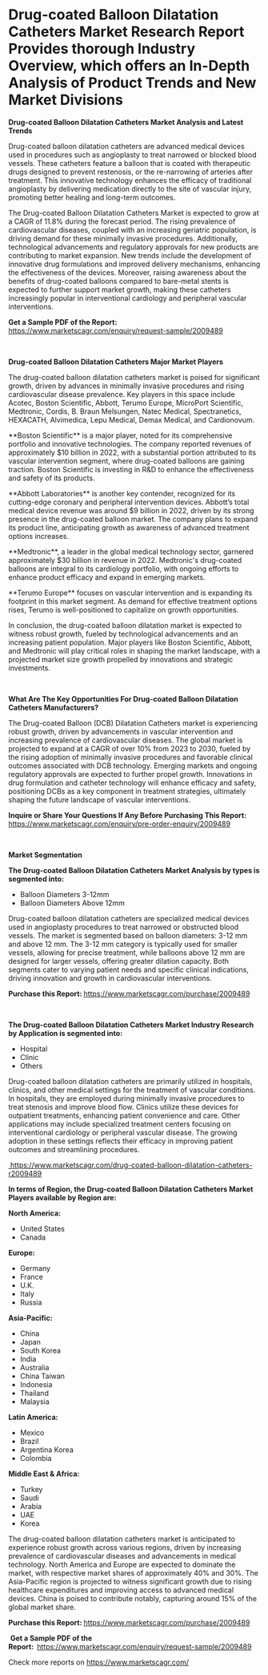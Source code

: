 <p><h1>Drug-coated Balloon Dilatation Catheters Market Research Report Provides thorough Industry Overview, which offers an In-Depth Analysis of Product Trends and New Market Divisions</h1></p><p><strong>Drug-coated Balloon Dilatation Catheters Market Analysis and Latest Trends</strong></p>
<p><p>Drug-coated balloon dilatation catheters are advanced medical devices used in procedures such as angioplasty to treat narrowed or blocked blood vessels. These catheters feature a balloon that is coated with therapeutic drugs designed to prevent restenosis, or the re-narrowing of arteries after treatment. This innovative technology enhances the efficacy of traditional angioplasty by delivering medication directly to the site of vascular injury, promoting better healing and long-term outcomes.</p><p>The Drug-coated Balloon Dilatation Catheters Market is expected to grow at a CAGR of 11.8% during the forecast period. The rising prevalence of cardiovascular diseases, coupled with an increasing geriatric population, is driving demand for these minimally invasive procedures. Additionally, technological advancements and regulatory approvals for new products are contributing to market expansion. New trends include the development of innovative drug formulations and improved delivery mechanisms, enhancing the effectiveness of the devices. Moreover, raising awareness about the benefits of drug-coated balloons compared to bare-metal stents is expected to further support market growth, making these catheters increasingly popular in interventional cardiology and peripheral vascular interventions.</p></p>
<p><strong>Get a Sample PDF of the Report:&nbsp;</strong> <a href="https://www.marketscagr.com/enquiry/request-sample/2009489?utm_campaign=2936&utm_medium=2&utm_source=Github&utm_content=ia&utm_term=05032025&utm_id=drug-coated-balloon-dilatation-catheters">https://www.marketscagr.com/enquiry/request-sample/2009489</a></p>
<p>&nbsp;</p>
<p><strong>Drug-coated Balloon Dilatation Catheters Major Market Players</strong></p>
<p><p>The drug-coated balloon dilatation catheters market is poised for significant growth, driven by advances in minimally invasive procedures and rising cardiovascular disease prevalence. Key players in this space include Acotec, Boston Scientific, Abbott, Terumo Europe, MicroPort Scientific, Medtronic, Cordis, B. Braun Melsungen, Natec Medical, Spectranetics, HEXACATH, Alvimedica, Lepu Medical, Demax Medical, and Cardionovum.</p><p>**Boston Scientific** is a major player, noted for its comprehensive portfolio and innovative technologies. The company reported revenues of approximately $10 billion in 2022, with a substantial portion attributed to its vascular intervention segment, where drug-coated balloons are gaining traction. Boston Scientific is investing in R&D to enhance the effectiveness and safety of its products.</p><p>**Abbott Laboratories** is another key contender, recognized for its cutting-edge coronary and peripheral intervention devices. Abbott’s total medical device revenue was around $9 billion in 2022, driven by its strong presence in the drug-coated balloon market. The company plans to expand its product line, anticipating growth as awareness of advanced treatment options increases.</p><p>**Medtronic**, a leader in the global medical technology sector, garnered approximately $30 billion in revenue in 2022. Medtronic's drug-coated balloons are integral to its cardiology portfolio, with ongoing efforts to enhance product efficacy and expand in emerging markets.</p><p>**Terumo Europe** focuses on vascular intervention and is expanding its footprint in this market segment. As demand for effective treatment options rises, Terumo is well-positioned to capitalize on growth opportunities.</p><p>In conclusion, the drug-coated balloon dilatation market is expected to witness robust growth, fueled by technological advancements and an increasing patient population. Major players like Boston Scientific, Abbott, and Medtronic will play critical roles in shaping the market landscape, with a projected market size growth propelled by innovations and strategic investments.</p></p>
<p>&nbsp;</p>
<p><strong>What Are The Key Opportunities For Drug-coated Balloon Dilatation Catheters Manufacturers?</strong></p>
<p><p>The Drug-coated Balloon (DCB) Dilatation Catheters market is experiencing robust growth, driven by advancements in vascular intervention and increasing prevalence of cardiovascular diseases. The global market is projected to expand at a CAGR of over 10% from 2023 to 2030, fueled by the rising adoption of minimally invasive procedures and favorable clinical outcomes associated with DCB technology. Emerging markets and ongoing regulatory approvals are expected to further propel growth. Innovations in drug formulation and catheter technology will enhance efficacy and safety, positioning DCBs as a key component in treatment strategies, ultimately shaping the future landscape of vascular interventions.</p></p>
<p><strong>Inquire or Share Your Questions If Any Before Purchasing This Report:</strong> <a href="https://www.marketscagr.com/enquiry/pre-order-enquiry/2009489?utm_campaign=2936&utm_medium=2&utm_source=Github&utm_content=ia&utm_term=05032025&utm_id=drug-coated-balloon-dilatation-catheters">https://www.marketscagr.com/enquiry/pre-order-enquiry/2009489</a></p>
<p>&nbsp;</p>
<p><strong>Market Segmentation</strong></p>
<p><strong>The Drug-coated Balloon Dilatation Catheters Market Analysis by types is segmented into:</strong></p>
<p><ul><li>Balloon Diameters 3-12mm</li><li>Balloon Diameters Above 12mm</li></ul></p>
<p><p>Drug-coated balloon dilatation catheters are specialized medical devices used in angioplasty procedures to treat narrowed or obstructed blood vessels. The market is segmented based on balloon diameters: 3-12 mm and above 12 mm. The 3-12 mm category is typically used for smaller vessels, allowing for precise treatment, while balloons above 12 mm are designed for larger vessels, offering greater dilation capacity. Both segments cater to varying patient needs and specific clinical indications, driving innovation and growth in cardiovascular interventions.</p></p>
<p><strong>Purchase this Report:&nbsp;</strong><a href="https://www.marketscagr.com/purchase/2009489?utm_campaign=2936&utm_medium=2&utm_source=Github&utm_content=ia&utm_term=05032025&utm_id=drug-coated-balloon-dilatation-catheters">https://www.marketscagr.com/purchase/2009489</a></p>
<p>&nbsp;</p>
<p><strong>The Drug-coated Balloon Dilatation Catheters Market Industry Research by Application is segmented into:</strong></p>
<p><ul><li>Hospital</li><li>Clinic</li><li>Others</li></ul></p>
<p><p>Drug-coated balloon dilatation catheters are primarily utilized in hospitals, clinics, and other medical settings for the treatment of vascular conditions. In hospitals, they are employed during minimally invasive procedures to treat stenosis and improve blood flow. Clinics utilize these devices for outpatient treatments, enhancing patient convenience and care. Other applications may include specialized treatment centers focusing on interventional cardiology or peripheral vascular disease. The growing adoption in these settings reflects their efficacy in improving patient outcomes and streamlining procedures.</p></p>
<p><a href="https://www.marketscagr.com/drug-coated-balloon-dilatation-catheters-r2009489?utm_campaign=2936&utm_medium=2&utm_source=Github&utm_content=ia&utm_term=05032025&utm_id=drug-coated-balloon-dilatation-catheters">&nbsp;https://www.marketscagr.com/drug-coated-balloon-dilatation-catheters-r2009489</a></p>
<p><strong>In terms of Region, the Drug-coated Balloon Dilatation Catheters Market Players available by Region are:</strong></p>
<p>
    <p> <strong> North America: </strong>
        <ul>
            <li>United States</li>
            <li>Canada</li>
        </ul>
        </p> 
    <p> <strong> Europe: </strong>
        <ul>
            <li>Germany</li>
            <li>France</li>
            <li>U.K.</li>
            <li>Italy</li>
            <li>Russia</li>
        </ul>
        </p> 
    <p> <strong> Asia-Pacific: </strong>
        <ul>
            <li>China</li>
            <li>Japan</li>
            <li>South Korea</li>
            <li>India</li>
            <li>Australia</li>
            <li>China Taiwan</li>
            <li>Indonesia</li>
            <li>Thailand</li>
            <li>Malaysia</li>
        </ul>
        </p> 
    <p> <strong> Latin America: </strong>
        <ul>
            <li>Mexico</li>
            <li>Brazil</li>
            <li>Argentina Korea</li>
            <li>Colombia</li>
        </ul>
        </p> 
    <p> <strong> Middle East & Africa: </strong>
        <ul>
            <li>Turkey</li>
            <li>Saudi</li>
            <li>Arabia</li>
            <li>UAE</li>
            <li>Korea</li>
        </ul>
    </p>
    </p>
<p><p>The drug-coated balloon dilatation catheters market is anticipated to experience robust growth across various regions, driven by increasing prevalence of cardiovascular diseases and advancements in medical technology. North America and Europe are expected to dominate the market, with respective market shares of approximately 40% and 30%. The Asia-Pacific region is projected to witness significant growth due to rising healthcare expenditures and improving access to advanced medical devices. China is poised to contribute notably, capturing around 15% of the global market share.</p></p>
<p><strong>Purchase this Report: </strong><a href="https://www.marketscagr.com/purchase/2009489?utm_campaign=2936&utm_medium=2&utm_source=Github&utm_content=ia&utm_term=05032025&utm_id=drug-coated-balloon-dilatation-catheters">https://www.marketscagr.com/purchase/2009489</a></p>
<p>&nbsp;<strong>Get a Sample PDF of the Report:&nbsp;&nbsp;</strong><a href="https://www.marketscagr.com/enquiry/request-sample/2009489?utm_campaign=2936&utm_medium=2&utm_source=Github&utm_content=ia&utm_term=05032025&utm_id=drug-coated-balloon-dilatation-catheters">https://www.marketscagr.com/enquiry/request-sample/2009489</a></p>
<p><strong></strong></p>
<p>Check more reports on <a href="https://www.marketscagr.com/?utm_campaign=2936&utm_medium=2&utm_source=Github&utm_content=ia&utm_term=05032025&utm_id=drug-coated-balloon-dilatation-catheters">https://www.marketscagr.com/</a></p>